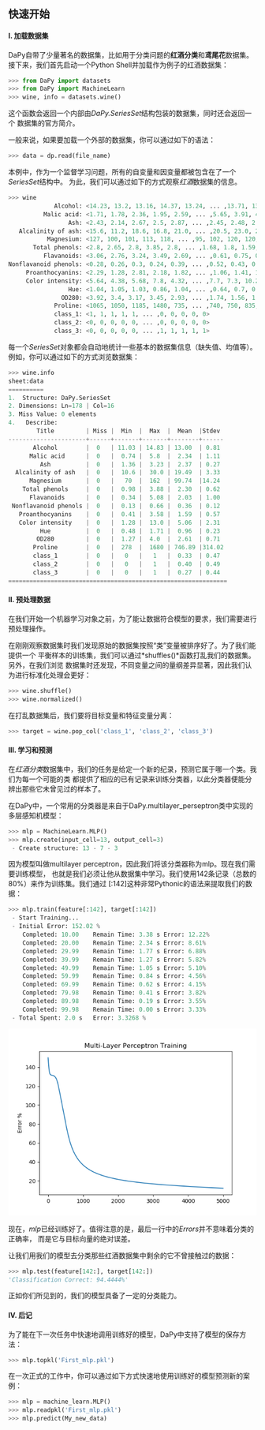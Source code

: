 ## 快速开始
#### Ⅰ. 加载数据集
DaPy自带了少量著名的数据集，比如用于分类问题的**红酒分类**和**鸢尾花**数据集。
接下来，我们首先启动一个Python Shell并加载作为例子的红酒数据集：
```Python
>>> from DaPy import datasets
>>> from DaPy import MachineLearn
>>> wine, info = datasets.wine()
```
这个函数会返回一个内部由*DaPy.SeriesSet*结构包装的数据集，同时还会返回一个
数据集的官方简介。

一般来说，如果要加载一个外部的数据集，你可以通过如下的语法：
```Python
>>> data = dp.read(file_name)
```
本例中，作为一个监督学习问题，所有的自变量和因变量都被包含在了一个*SeriesSet*结构中。
为此，我们可以通过如下的方式观察*红酒*数据集的信息。
```Python
>>> wine
             Alcohol: <14.23, 13.2, 13.16, 14.37, 13.24, ... ,13.71, 13.4, 13.27, 13.17, 14.13>
          Malic acid: <1.71, 1.78, 2.36, 1.95, 2.59, ... ,5.65, 3.91, 4.28, 2.59, 4.1>
                 Ash: <2.43, 2.14, 2.67, 2.5, 2.87, ... ,2.45, 2.48, 2.26, 2.37, 2.74>
   Alcalinity of ash: <15.6, 11.2, 18.6, 16.8, 21.0, ... ,20.5, 23.0, 20.0, 20.0, 24.5>
           Magnesium: <127, 100, 101, 113, 118, ... ,95, 102, 120, 120, 96>
       Total phenols: <2.8, 2.65, 2.8, 3.85, 2.8, ... ,1.68, 1.8, 1.59, 1.65, 2.05>
          Flavanoids: <3.06, 2.76, 3.24, 3.49, 2.69, ... ,0.61, 0.75, 0.69, 0.68, 0.76>
Nonflavanoid phenols: <0.28, 0.26, 0.3, 0.24, 0.39, ... ,0.52, 0.43, 0.43, 0.53, 0.56>
     Proanthocyanins: <2.29, 1.28, 2.81, 2.18, 1.82, ... ,1.06, 1.41, 1.35, 1.46, 1.35>
     Color intensity: <5.64, 4.38, 5.68, 7.8, 4.32, ... ,7.7, 7.3, 10.2, 9.3, 9.2>
                 Hue: <1.04, 1.05, 1.03, 0.86, 1.04, ... ,0.64, 0.7, 0.59, 0.6, 0.61>
               OD280: <3.92, 3.4, 3.17, 3.45, 2.93, ... ,1.74, 1.56, 1.56, 1.62, 1.6>
             Proline: <1065, 1050, 1185, 1480, 735, ... ,740, 750, 835, 840, 560>
             class_1: <1, 1, 1, 1, 1, ... ,0, 0, 0, 0, 0>
             class_2: <0, 0, 0, 0, 0, ... ,0, 0, 0, 0, 0>
             class_3: <0, 0, 0, 0, 0, ... ,1, 1, 1, 1, 1>
```
每一个*SeriesSet*对象都会自动地统计一些基本的数据集信息（缺失值、均值等）。例如，你可以通过如下的方式浏览数据集：
```Python
>>> wine.info
sheet:data
==========
1.  Structure: DaPy.SeriesSet
2. Dimensions: Ln=178 | Col=16
3. Miss Value: 0 elements
4.   Describe: 
        Title         | Miss |  Min  |  Max  |  Mean  |Stdev 
----------------------+------+-------+-------+--------+------
       Alcohol        |  0   | 11.03 | 14.83 | 13.00  | 0.81 
      Malic acid      |  0   |  0.74 |  5.8  |  2.34  | 1.11 
         Ash          |  0   |  1.36 |  3.23 |  2.37  | 0.27 
  Alcalinity of ash   |  0   |  10.6 |  30.0 | 19.49  | 3.33 
      Magnesium       |  0   |   70  |  162  | 99.74  |14.24 
    Total phenols     |  0   |  0.98 |  3.88 |  2.30  | 0.62 
      Flavanoids      |  0   |  0.34 |  5.08 |  2.03  | 1.00 
 Nonflavanoid phenols |  0   |  0.13 |  0.66 |  0.36  | 0.12 
   Proanthocyanins    |  0   |  0.41 |  3.58 |  1.59  | 0.57 
   Color intensity    |  0   |  1.28 |  13.0 |  5.06  | 2.31 
         Hue          |  0   |  0.48 |  1.71 |  0.96  | 0.23 
        OD280         |  0   |  1.27 |  4.0  |  2.61  | 0.71 
       Proline        |  0   |  278  |  1680 | 746.89 |314.02
       class_1        |  0   |   0   |   1   |  0.33  | 0.47 
       class_2        |  0   |   0   |   1   |  0.40  | 0.49 
       class_3        |  0   |   0   |   1   |  0.27  | 0.44 
==============================================================
```
#### Ⅱ. 预处理数据
在我们开始一个机器学习对象之前，为了能让数据符合模型的要求，我们需要进行预处理操作。  

在刚刚观察数据集时我们发现原始的数据集按照“类”变量被排序好了。为了我们能提供一个
平衡样本的训练集，我们可以通过*shuffles()*函数打乱我们的数据集。另外，在我们浏览
数据集时还发现，不同变量之间的量纲差异显著，因此我们认为进行标准化处理会更好：
```Python
>>> wine.shuffle()
>>> wine.normalized()
```
在打乱数据集后，我们要将目标变量和特征变量分离：
```Python
>>> target = wine.pop_col('class_1', 'class_2', 'class_3')
```
#### Ⅲ. 学习和预测
在*红酒分类*数据集中，我们的任务是给定一个新的纪录，预测它属于哪一个类。我们为每一个可能的类
都提供了相应的已有记录来训练分类器，以此分类器便能分辨出那些它未曾见过的样本了。 

在DaPy中，一个常用的分类器是来自于DaPy.multilayer_perseptron类中实现的多层感知机模型：
```Python
>>> mlp = MachineLearn.MLP()
>>> mlp.create(input_cell=13, output_cell=3)
 - Create structure: 13 - 7 - 3
```
因为模型叫做multilayer perceptron，因此我们将该分类器称为mlp。现在我们需要训练模型，
也就是我们必须让他从数据集中学习。我们使用142条记录（总数的80%）来作为训练集。我们通过
[:142]这种非常Pythonic的语法来提取我们的数据：
```Python
>>> mlp.train(feature[:142], target[:142])
 - Start Training...
 - Initial Error: 152.02 %
    Completed: 10.00 	Remain Time: 3.38 s	Error: 12.22%
    Completed: 20.00 	Remain Time: 2.34 s	Error: 8.61%
    Completed: 29.99 	Remain Time: 1.77 s	Error: 6.88%
    Completed: 39.99 	Remain Time: 1.27 s	Error: 5.82%
    Completed: 49.99 	Remain Time: 1.05 s	Error: 5.10%
    Completed: 59.99 	Remain Time: 0.84 s	Error: 4.56%
    Completed: 69.99 	Remain Time: 0.62 s	Error: 4.15%
    Completed: 79.98 	Remain Time: 0.41 s	Error: 3.82%
    Completed: 89.98 	Remain Time: 0.19 s	Error: 3.55%
    Completed: 99.98 	Remain Time: 0.00 s	Error: 3.33%
 - Total Spent: 2.0 s	Error: 3.3268 %
```
   ![Page Not Found](https://github.com/JacksonWuxs/DaPy/blob/master/doc/Quick%20Start/result.png 'Result of Training')  

现在，*mlp*已经训练好了。值得注意的是，最后一行中的*Errors*并不意味着分类的正确率，
而是它与目标向量的绝对误差。  

让我们用我们的模型去分类那些红酒数据集中剩余的它不曾接触过的数据：
```Python
>>> mlp.test(feature[142:], target[142:])
'Classification Correct: 94.4444%'
```
正如你们所见到的，我们的模型具备了一定的分类能力。
#### Ⅳ. 后记
为了能在下一次任务中快速地调用训练好的模型，DaPy中支持了模型的保存方法：
```Python
>>> mlp.topkl('First_mlp.pkl')
```
在一次正式的工作中，你可以通过如下方式快速地使用训练好的模型预测新的案例：
```Python
>>> mlp = machine_learn.MLP()
>>> mlp.readpkl('First_mlp.pkl')
>>> mlp.predict(My_new_data)
```
